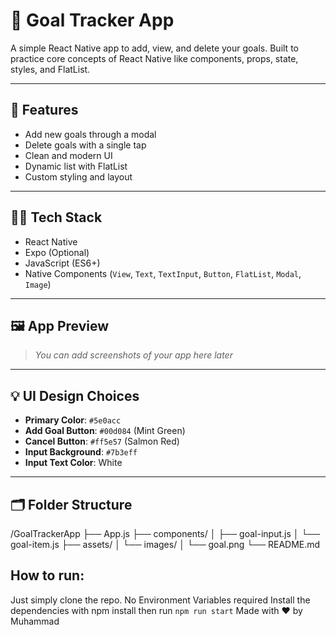 # 🎯 Goal Tracker App

A simple React Native app to add, view, and delete your goals. Built to practice core concepts of React Native like components, props, state, styles, and FlatList.

---

## 📱 Features

- Add new goals through a modal
- Delete goals with a single tap
- Clean and modern UI
- Dynamic list with FlatList
- Custom styling and layout

---

## 🧑‍💻 Tech Stack

- React Native
- Expo (Optional)
- JavaScript (ES6+)
- Native Components (`View`, `Text`, `TextInput`, `Button`, `FlatList`, `Modal`, `Image`)

---

## 🖼 App Preview

> _You can add screenshots of your app here later_

---

## 💡 UI Design Choices

- **Primary Color**: `#5e0acc`
- **Add Goal Button**: `#00d084` (Mint Green)
- **Cancel Button**: `#ff5e57` (Salmon Red)
- **Input Background**: `#7b3eff`
- **Input Text Color**: White

---

## 🗂 Folder Structure
/GoalTrackerApp ├── App.js ├── components/ │ ├── goal-input.js │ └── goal-item.js ├── assets/ │ └── images/ │ └── goal.png └── README.md
##  How to run:
Just simply clone the repo. No Environment Variables required
Install the dependencies with npm install
then run `npm run start`
Made with ❤️ by Muhammad
